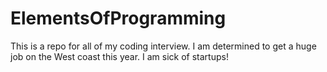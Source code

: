 # ElementsOfProgramming
This is a repo for all of my coding interview. I am determined to get a huge job on the West coast this year. I am sick of startups! 
